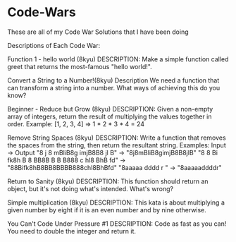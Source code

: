 # Code-Wars
These are all of my Code War Solutions that I have been doing 


Descriptions of Each Code War:

Function 1 - hello world (8kyu)
DESCRIPTION:
Make a simple function called greet that returns the most-famous "hello world!".


Convert a String to a Number!(8kyu)
Description
We need a function that can transform a string into a number. What ways of achieving this do you know?


Beginner - Reduce but Grow (8kyu)
DESCRIPTION:
Given a non-empty array of integers, return the result of multiplying the values together in order. Example:
[1, 2, 3, 4] => 1 * 2 * 3 * 4 = 24


Remove String Spaces (8kyu)
DESCRIPTION:
Write a function that removes the spaces from the string, then return the resultant string.
Examples:
Input -> Output
"8 j 8   mBliB8g  imjB8B8  jl  B" -> "8j8mBliB8gimjB8B8jlB"
"8 8 Bi fk8h B 8 BB8B B B  B888 c hl8 BhB fd" -> "88Bifk8hB8BB8BBBB888chl8BhBfd"
"8aaaaa dddd r     " -> "8aaaaaddddr"


Return to Sanity (8kyu)
DESCRIPTION:
This function should return an object, but it's not doing what's intended. What's wrong?


Simple multiplication (8kyu)
DESCRIPTION:
This kata is about multiplying a given number by eight if it is an even number and by nine otherwise.


You Can't Code Under Pressure #1
DESCRIPTION:
Code as fast as you can! You need to double the integer and return it.

